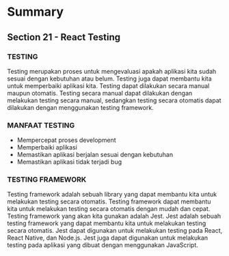 # Summary

## Section 21 - React Testing

### TESTING

Testing merupakan proses untuk mengevaluasi apakah aplikasi kita sudah sesuai dengan kebutuhan atau belum. Testing juga dapat membantu kita untuk memperbaiki aplikasi kita. Testing dapat dilakukan secara manual maupun otomatis. Testing secara manual dapat dilakukan dengan melakukan testing secara manual, sedangkan testing secara otomatis dapat dilakukan dengan menggunakan testing framework.

### MANFAAT TESTING

- Mempercepat proses development
- Memperbaiki aplikasi
- Memastikan aplikasi berjalan sesuai dengan kebutuhan
- Memastikan aplikasi tidak terjadi bug

### TESTING FRAMEWORK

Testing framework adalah sebuah library yang dapat membantu kita untuk melakukan testing secara otomatis. Testing framework dapat membantu kita untuk melakukan testing secara otomatis dengan mudah dan cepat. Testing framework yang akan kita gunakan adalah Jest. Jest adalah sebuah testing framework yang dapat membantu kita untuk melakukan testing secara otomatis. Jest dapat digunakan untuk melakukan testing pada React, React Native, dan Node.js. Jest juga dapat digunakan untuk melakukan testing pada aplikasi yang dibuat dengan menggunakan JavaScript.
